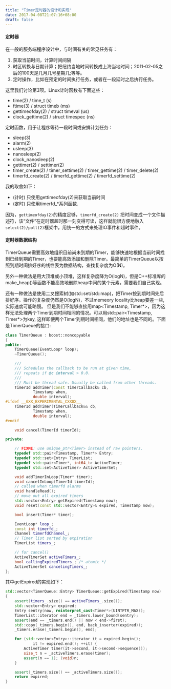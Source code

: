 ```yaml
---
title: "Timer定时器的设计和实现"
date: 2017-04-08T21:07:16+08:00
draft: false
---
```

#### 定时器
在一般的服务端程序设计中，与时间有关的常见任务有：

1. 获取当前时间，计算时间间隔
2. 时区转换与日期计算；把纽约当地时间转换成上海当地时间；2011-02-05之后的100天是几月几号星期几;等等。
3. 定时操作，比如在预定的时间执行任务，或者在一段延时之后执行任务。

这里我们讨论第3项。Linux计时函数有下面这些：

- time(2) / time_t (s)
- ftime(3) / struct timeb (ms)
- gettimeofday(2) / struct timeval (us)
- clock_gettime(2) / struct timespec (ns)

定时函数，用于让程序等待一段时间或安排计划任务：

- sleep(3)
- alarm(2)
- usleep(3)
- nanosleep(2)
- clock_nanosleep(2)
- gettimer(2) / settimer(2)
- timer_create(2) / timer_settime(2) / timer_gettime(2) / timer_delete(2)
- timerfd_create(2) / timerfd_gettime(2) / timerfd_settime(2)

我的取舍如下：

- (计时) 只使用gettimeofday(2)来获取当前时间
- (定时) 只使用timerfd_*系列函数.

因为，`gettimeofday(2)`的精度足够，`timerfd_create(2)` 把时间变成一个文件描述符，该“文件”在定时器超时那一刻变得可读，这样就能很方便地融入`select(2)/poll(2)`框架中，用统一的方式来处理IO事件和超时事件。

#### 定时器数据结构
TimerQueue需要高效地组织目前尚未到期的Timer，能够快速地根据当前时间找到已经到期的Timer，也要能高效添加和删除Timer。最简单的TimerQueue以按照到期时间排好序的线性表为数据结构，查找复杂度为O(N)。

另外一种做法是用大顶堆或小顶堆，这样复杂度降为O(logN)，但是C++标准库的make_heap()等函数不能高效地删除heap中间的某个元素，需要我们自己实现。

还有一种做法是使用二叉搜索树(如std::set/std::map)，把Timer按到期时间先后排好序。操作的复杂度仍然是O(logN)，不过memeory locality比heap要差一些,实际速度可能略慢。 但是我们不能够直接用map<Timestamp, Timer*>，因为这样无法处理两个Timer到期时间相同的情况。可以用std::pair<Timestamp, Timer*>为key, 这样即便两个Timer到期时间相同，他们的地址也是不同的。下面是TimerQueue的接口:

```cpp
class TimerQueue : boost::noncopyable
{
public:
    TimerQueue(EventLoop* loop);
    ~TimerQueue();

    ///
    /// Schedules the callback to be run at given time,
    /// repeats if @c interval > 0.0.
    ///
    /// Must be thread safe. Usually be called from other threads.
    TimerId addTimer(const TimerCallback& cb,
            Timestamp when,
            double interval);
#ifdef __GXX_EXPERIMENTAL_CXX0X__
    TimerId addTimer(TimerCallback&& cb,
            Timestamp when,
            double interval);
#endif

    void cancel(TimerId timerId);

private:

    // FIXME: use unique_ptr<Timer> instead of raw pointers.
    typedef std::pair<Timestamp, Timer*> Entry;
    typedef std::set<Entry> TimerList;
    typedef std::pair<Timer*, int64_t> ActiveTimer;
    typedef std::set<ActiveTimer> ActiveTimerSet;

    void addTimerInLoop(Timer* timer);
    void cancelInLoop(TimerId timerId);
    // called when timerfd alarms
    void handleRead();
    // move out all expired timers
    std::vector<Entry> getExpired(Timestamp now);
    void reset(const std::vector<Entry>& expired, Timestamp now);

    bool insert(Timer* timer);

    EventLoop* loop_;
    const int timerfd_;
    Channel timerfdChannel_;
    // Timer list sorted by expiration
    TimerList timers_;

    // for cancel()
    ActiveTimerSet activeTimers_;
    bool callingExpiredTimers_; /* atomic */
    ActiveTimerSet cancelingTimers_;
};
```

其中getExpired的实现如下：

```cpp
std::vector<TimerQueue::Entry> TimerQueue::getExpired(Timestamp now)
{
    assert(timers_.size() == activeTimers_.size());
    std::vector<Entry> expired;
    Entry sentry(now, reinterpret_cast<Timer*>(UINTPTR_MAX));
    TimerList::iterator end = _timers.lower_bound(sentry);
    assert(end == _timers.end() || now < end->first);
    std::copy(_timers.begin(), end, back_inserter(expired));
    _timers.erase(_timers.begin(), end);

    for (std::vector<Entry>::iterator it = expired.begin();
            it != expired.end(); ++it) {
        ActiveTimer timer(it->second, it->second->sequence());
        size_t n = _activeTimers.erase(timer);
        assert(n == 1); (void)n;
    }

    assert(_timers.size() == _activeTimers.size());
    return expired;
}

```
